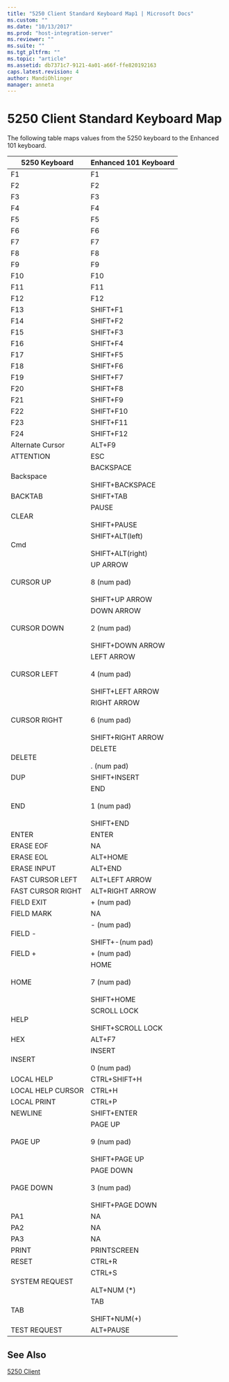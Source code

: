 ```yaml
---
title: "5250 Client Standard Keyboard Map1 | Microsoft Docs"
ms.custom: ""
ms.date: "10/13/2017"
ms.prod: "host-integration-server"
ms.reviewer: ""
ms.suite: ""
ms.tgt_pltfrm: ""
ms.topic: "article"
ms.assetid: db7371c7-9121-4a01-a66f-ffe820192163
caps.latest.revision: 4
author: MandiOhlinger
manager: anneta
---
```

# 5250 Client Standard Keyboard Map
The following table maps values from the 5250 keyboard to the Enhanced 101 keyboard.  
  
|5250 Keyboard|Enhanced 101 Keyboard|  
|-------------------|---------------------------|  
|F1|F1|  
|F2|F2|  
|F3|F3|  
|F4|F4|  
|F5|F5|  
|F6|F6|  
|F7|F7|  
|F8|F8|  
|F9|F9|  
|F10|F10|  
|F11|F11|  
|F12|F12|  
|F13|SHIFT+F1|  
|F14|SHIFT+F2|  
|F15|SHIFT+F3|  
|F16|SHIFT+F4|  
|F17|SHIFT+F5|  
|F18|SHIFT+F6|  
|F19|SHIFT+F7|  
|F20|SHIFT+F8|  
|F21|SHIFT+F9|  
|F22|SHIFT+F10|  
|F23|SHIFT+F11|  
|F24|SHIFT+F12|  
|Alternate Cursor|ALT+F9|  
|ATTENTION|ESC|  
|Backspace|BACKSPACE<br /><br /> SHIFT+BACKSPACE|  
|BACKTAB|SHIFT+TAB|  
|CLEAR|PAUSE<br /><br /> SHIFT+PAUSE|  
|Cmd|SHIFT+ALT(left)<br /><br /> SHIFT+ALT(right)|  
|CURSOR UP|UP ARROW<br /><br /> 8 (num pad)<br /><br /> SHIFT+UP ARROW|  
|CURSOR DOWN|DOWN ARROW<br /><br /> 2 (num pad)<br /><br /> SHIFT+DOWN ARROW|  
|CURSOR LEFT|LEFT ARROW<br /><br /> 4 (num pad)<br /><br /> SHIFT+LEFT ARROW|  
|CURSOR RIGHT|RIGHT ARROW<br /><br /> 6 (num pad)<br /><br /> SHIFT+RIGHT ARROW|  
|DELETE|DELETE<br /><br /> . (num pad)|  
|DUP|SHIFT+INSERT|  
|END|END<br /><br /> 1 (num pad)<br /><br /> SHIFT+END|  
|ENTER|ENTER|  
|ERASE EOF|NA|  
|ERASE EOL|ALT+HOME|  
|ERASE INPUT|ALT+END|  
|FAST CURSOR LEFT|ALT+LEFT ARROW|  
|FAST CURSOR RIGHT|ALT+RIGHT ARROW|  
|FIELD EXIT|+ (num pad)|  
|FIELD MARK|NA|  
|FIELD -|- (num pad)<br /><br /> SHIFT+-(num pad)|  
|FIELD +|+ (num pad)|  
|HOME|HOME<br /><br /> 7 (num pad)<br /><br /> SHIFT+HOME|  
|HELP|SCROLL LOCK<br /><br /> SHIFT+SCROLL LOCK|  
|HEX|ALT+F7|  
|INSERT|INSERT<br /><br /> 0 (num pad)|  
|LOCAL HELP|CTRL+SHIFT+H|  
|LOCAL HELP CURSOR|CTRL+H|  
|LOCAL PRINT|CTRL+P|  
|NEWLINE|SHIFT+ENTER|  
|PAGE UP|PAGE UP<br /><br /> 9 (num pad)<br /><br /> SHIFT+PAGE UP|  
|PAGE DOWN|PAGE DOWN<br /><br /> 3 (num pad)<br /><br /> SHIFT+PAGE DOWN|  
|PA1|NA|  
|PA2|NA|  
|PA3|NA|  
|PRINT|PRINTSCREEN|  
|RESET|CTRL+R|  
|SYSTEM REQUEST|CTRL+S<br /><br /> ALT+NUM (*)|  
|TAB|TAB<br /><br /> SHIFT+NUM(+)|  
|TEST REQUEST|ALT+PAUSE|  
  
## See Also  
 [5250 Client](../core/5250-client.md)